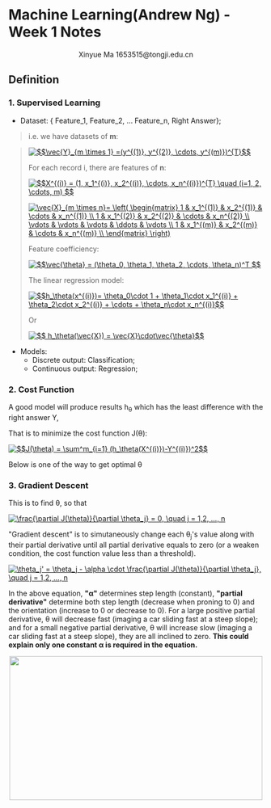 # Machine Learning(Andrew Ng) - Week 1 Notes

<p align="center">
Xinyue Ma   1653515@tongji.edu.cn
</p>


## Definition

### 1. Supervised Learning
+ Dataset: 
{ Feature_1, Feature_2, ... Feature_n, Right Answer};

> i.e. we have datasets of **m**:
>
<!--$$\vec{Y}_{m \times 1} =(y^{(1)}, y^{(2)}, \cdots, y^{(m)})^{T}$$-->
>
><a href="https://www.codecogs.com/eqnedit.php?latex=$$\vec{Y}_{m&space;\times&space;1}&space;=(y^{(1)},&space;y^{(2)},&space;\cdots,&space;y^{(m)})^{T}$$" target="_blank"><img src="https://latex.codecogs.com/gif.latex?$$\vec{Y}_{m&space;\times&space;1}&space;=(y^{(1)},&space;y^{(2)},&space;\cdots,&space;y^{(m)})^{T}$$" title="$$\vec{Y}_{m \times 1} =(y^{(1)}, y^{(2)}, \cdots, y^{(m)})^{T}$$" /></a>
>
> For each record i, there are features of **n**:
>
> <!--$$X^{(i)} = (1, x_1^{(i)}, x_2^{(i)}, \cdots, x_n^{(i)})^{T} \quad (i=1, 2, \cdots, m) $$-->
>
> <a href="https://www.codecogs.com/eqnedit.php?latex=$$X^{(i)}&space;=&space;(1,&space;x_1^{(i)},&space;x_2^{(i)},&space;\cdots,&space;x_n^{(i)})^{T}&space;\quad&space;(i=1,&space;2,&space;\cdots,&space;m)&space;$$" target="_blank"><img src="https://latex.codecogs.com/gif.latex?$$X^{(i)}&space;=&space;(1,&space;x_1^{(i)},&space;x_2^{(i)},&space;\cdots,&space;x_n^{(i)})^{T}&space;\quad&space;(i=1,&space;2,&space;\cdots,&space;m)&space;$$" title="$$X^{(i)} = (1, x_1^{(i)}, x_2^{(i)}, \cdots, x_n^{(i)})^{T} \quad (i=1, 2, \cdots, m) $$" /></a>
>
> <!--\vec{X}_{m \times n}=\left(\begin{matrix}1 & x_1^{(1)} & x_2^{(1)} & \cdots & x_n^{(1)} \\1 & x_1^{(2)} & x_2^{(2)} & \cdots & x_n^{(2)} \\\vdots & \vdots & \vdots & \ddots & \vdots \\1 & x_1^{(m)} & x_2^{(m)} & \cdots & x_n^{(m)} \\ \end{matrix}\right)-->
>
> <a href="https://www.codecogs.com/eqnedit.php?latex=\vec{X}_{m&space;\times&space;n}=&space;\left(&space;\begin{matrix}&space;1&space;&&space;x_1^{(1)}&space;&&space;x_2^{(1)}&space;&&space;\cdots&space;&&space;x_n^{(1)}&space;\\&space;1&space;&&space;x_1^{(2)}&space;&&space;x_2^{(2)}&space;&&space;\cdots&space;&&space;x_n^{(2)}&space;\\&space;\vdots&space;&&space;\vdots&space;&&space;\vdots&space;&&space;\ddots&space;&&space;\vdots&space;\\&space;1&space;&&space;x_1^{(m)}&space;&&space;x_2^{(m)}&space;&&space;\cdots&space;&&space;x_n^{(m)}&space;\\&space;\end{matrix}&space;\right)" target="_blank"><img src="https://latex.codecogs.com/gif.latex?\vec{X}_{m&space;\times&space;n}=&space;\left(&space;\begin{matrix}&space;1&space;&&space;x_1^{(1)}&space;&&space;x_2^{(1)}&space;&&space;\cdots&space;&&space;x_n^{(1)}&space;\\&space;1&space;&&space;x_1^{(2)}&space;&&space;x_2^{(2)}&space;&&space;\cdots&space;&&space;x_n^{(2)}&space;\\&space;\vdots&space;&&space;\vdots&space;&&space;\vdots&space;&&space;\ddots&space;&&space;\vdots&space;\\&space;1&space;&&space;x_1^{(m)}&space;&&space;x_2^{(m)}&space;&&space;\cdots&space;&&space;x_n^{(m)}&space;\\&space;\end{matrix}&space;\right)" title="\vec{X}_{m \times n}= \left( \begin{matrix} 1 & x_1^{(1)} & x_2^{(1)} & \cdots & x_n^{(1)} \\ 1 & x_1^{(2)} & x_2^{(2)} & \cdots & x_n^{(2)} \\ \vdots & \vdots & \vdots & \ddots & \vdots \\ 1 & x_1^{(m)} & x_2^{(m)} & \cdots & x_n^{(m)} \\ \end{matrix} \right)" /></a>
>
>  
> Feature coefficiency:
>
> <!--$$\vec{\theta} = (\theta_0, \theta_1, \theta_2, \cdots, \theta_n)^T $$-->
>
><a href="https://www.codecogs.com/eqnedit.php?latex=$$\vec{\theta}&space;=&space;(\theta_0,&space;\theta_1,&space;\theta_2,&space;\cdots,&space;\theta_n)^T&space;$$" target="_blank"><img src="https://latex.codecogs.com/gif.latex?$$\vec{\theta}&space;=&space;(\theta_0,&space;\theta_1,&space;\theta_2,&space;\cdots,&space;\theta_n)^T&space;$$" title="$$\vec{\theta} = (\theta_0, \theta_1, \theta_2, \cdots, \theta_n)^T $$" /></a>
> 
> The linear regression model:
>
> <!--$$h_\theta(x^{(i)})= \theta_0\cdot 1 + \theta_1\cdot x_1^{(i)} + \theta_2\cdot x_2^{(i)} + \cdots + \theta_n\cdot x_n^{(i)}$$-->
>
> <a href="https://www.codecogs.com/eqnedit.php?latex=$$h_\theta(x^{(i)})=&space;\theta_0\cdot&space;1&space;&plus;&space;\theta_1\cdot&space;x_1^{(i)}&space;&plus;&space;\theta_2\cdot&space;x_2^{(i)}&space;&plus;&space;\cdots&space;&plus;&space;\theta_n\cdot&space;x_n^{(i)}$$" target="_blank"><img src="https://latex.codecogs.com/gif.latex?$$h_\theta(x^{(i)})=&space;\theta_0\cdot&space;1&space;&plus;&space;\theta_1\cdot&space;x_1^{(i)}&space;&plus;&space;\theta_2\cdot&space;x_2^{(i)}&space;&plus;&space;\cdots&space;&plus;&space;\theta_n\cdot&space;x_n^{(i)}$$" title="$$h_\theta(x^{(i)})= \theta_0\cdot 1 + \theta_1\cdot x_1^{(i)} + \theta_2\cdot x_2^{(i)} + \cdots + \theta_n\cdot x_n^{(i)}$$" /></a>
>
> Or
>
> <!--$$ h_\theta(\vec{X}) = \vec{X}\cdot\vec{\theta}$$-->
>
> <a href="https://www.codecogs.com/eqnedit.php?latex=$$&space;h_\theta(\vec{X})&space;=&space;\vec{X}\cdot\vec{\theta}$$" target="_blank"><img src="https://latex.codecogs.com/gif.latex?$$&space;h_\theta(\vec{X})&space;=&space;\vec{X}\cdot\vec{\theta}$$" title="$$ h_\theta(\vec{X}) = \vec{X}\cdot\vec{\theta}$$" /></a>



+ Models:
	- Discrete output: Classification;
	- Continuous output: Regression;


### 2. Cost Function
A good model will produce results h<sub>θ</sub> which has the least difference with the right answer Y, 

That is to minimize the cost function J(θ):

<!--$$J(\theta) = \sum^m_{i=1} (h_\theta(X^{(i)})-Y^{(i)})^2$$-->

<a href="https://www.codecogs.com/eqnedit.php?latex=$$J(\theta)&space;=&space;\sum^m_{i=1}&space;(h_\theta(X^{(i)})-Y^{(i)})^2$$" target="_blank"><img src="https://latex.codecogs.com/gif.latex?$$J(\theta)&space;=&space;\sum^m_{i=1}&space;(h_\theta(X^{(i)})-Y^{(i)})^2$$" title="$$J(\theta) = \sum^m_{i=1} (h_\theta(X^{(i)})-Y^{(i)})^2$$" /></a>

Below is one of the way to get optimal θ

### 3. Gradient Descent

This is to find θ, so that 

<!--\frac{\partial J(\theta)}{\partial \theta_j} = 0, \quad j = 1,2, ..., n-->

<a href="https://www.codecogs.com/eqnedit.php?latex=\frac{\partial&space;J(\theta)}{\partial&space;\theta_j}&space;=&space;0,&space;\quad&space;j&space;=&space;1,2,&space;...,&space;n" target="_blank"><img src="https://latex.codecogs.com/gif.latex?\frac{\partial&space;J(\theta)}{\partial&space;\theta_j}&space;=&space;0,&space;\quad&space;j&space;=&space;1,2,&space;...,&space;n" title="\frac{\partial J(\theta)}{\partial \theta_j} = 0, \quad j = 1,2, ..., n" /></a>

"Gradient descent" is to simutaneously change each θ<sub>j</sub>'s value along with their partial derivative until all partial derivative equals to zero (or a weaken condition, the cost function value less than a threshold).

<!--\theta_j' = \theta_j - \alpha \cdot \frac{\partial J(\theta)}{\partial \theta_j}, \quad j = 1,2, ..., n-->

<a href="https://www.codecogs.com/eqnedit.php?latex=\theta_j'&space;=&space;\theta_j&space;-&space;\alpha&space;\cdot&space;\frac{\partial&space;J(\theta)}{\partial&space;\theta_j},&space;\quad&space;j&space;=&space;1,2,&space;...,&space;n" target="_blank"><img src="https://latex.codecogs.com/gif.latex?\theta_j'&space;=&space;\theta_j&space;-&space;\alpha&space;\cdot&space;\frac{\partial&space;J(\theta)}{\partial&space;\theta_j},&space;\quad&space;j&space;=&space;1,2,&space;...,&space;n" title="\theta_j' = \theta_j - \alpha \cdot \frac{\partial J(\theta)}{\partial \theta_j}, \quad j = 1,2, ..., n" /></a>

In the above equation, __"α"__ determines step length (constant), __"partial derivative"__ determine both step length (decrease when proning to 0) and the orientation (increase to 0 or decrease to 0).
For a large positive partial derivative, θ will decrease fast (imaging a car sliding fast at a steep slope); and for a small negative partial derivative, θ will increase slow (imaging a car sliding fast at a steep slope), they are all inclined to zero. **This could explain only one constant α is required in the equation.**

<div align=center>
	<img width="500" height="285" src="https://github.com/CnDE-M/Coursera_MarchineLearning/blob/master/Week_1_Gradient_Descent/svgs/gradient_descent.png"/>
</div>

